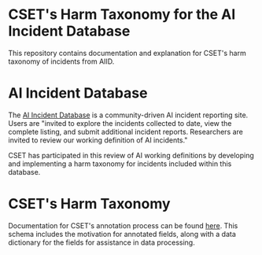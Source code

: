 # CSET's Harm Taxonomy for the AI Incident Database

This repository contains documentation and explanation for CSET's harm taxonomy of incidents from AIID.

# AI Incident Database

The [AI Incident Database](https://incidentdatabase.ai/) is a community-driven AI incident reporting site. Users are "invited to explore the incidents collected to date, view the complete listing, and submit additional incident reports. Researchers are invited to review our working definition of AI incidents." 

CSET has participated in this review of AI working definitions by developing and implementing a harm taxonomy for incidents included within this database. 

# CSET's Harm Taxonomy 
Documentation for CSET's annotation process can be found [here](https://github.com/georgetown-cset/CSET-AIID-harm-taxnomy/blob/main/CSET%20V1%20AI%20Annotation%20Guide%20(with%20Schema%20and%20Field%20Descriptions)%207Jul2023.pdf). This schema includes the motivation for annotated fields, along with a data dictionary for the fields for assistance in data processing.  
